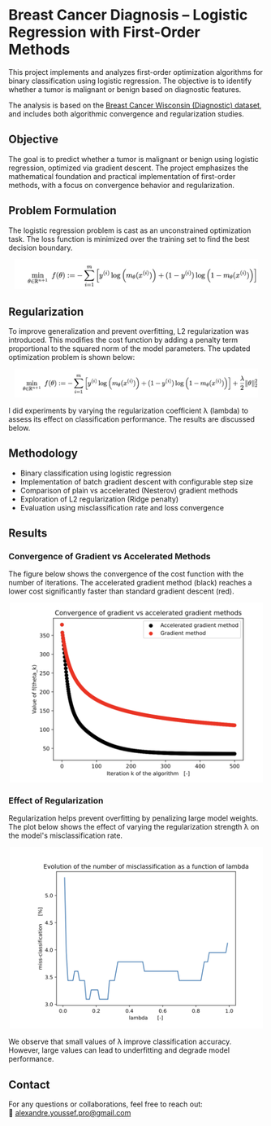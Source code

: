 # Breast Cancer Diagnosis – Logistic Regression with First-Order Methods

This project implements and analyzes first-order optimization algorithms for binary classification using logistic regression. The objective is to identify whether a tumor is malignant or benign based on diagnostic features.

The analysis is based on the [Breast Cancer Wisconsin (Diagnostic) dataset](https://archive.ics.uci.edu/dataset/17/breast+cancer+wisconsin+diagnostic), and includes both algorithmic convergence and regularization studies.

## Objective

The goal is to predict whether a tumor is malignant or benign using logistic regression, optimized via gradient descent. The project emphasizes the mathematical foundation and practical implementation of first-order methods, with a focus on convergence behavior and regularization.

## Problem Formulation

The logistic regression problem is cast as an unconstrained optimization task. The loss function is minimized over the training set to find the best decision boundary.

<p align="center">
  <img src="Problem.png" alt="Logistic Regression Objective Function" width="480"/>
</p>

## Regularization

To improve generalization and prevent overfitting, L2 regularization was introduced. This modifies the cost function by adding a penalty term proportional to the squared norm of the model parameters. The updated optimization problem is shown below:

<p align="center">
  <img src="RegularizedProblem.png" alt="Regularized Logistic Regression Objective" width="480"/>
</p>

I did experiments by varying the regularization coefficient λ (lambda) to assess its effect on classification performance. The results are discussed below.

## Methodology

- Binary classification using logistic regression
- Implementation of batch gradient descent with configurable step size
- Comparison of plain vs accelerated (Nesterov) gradient methods
- Exploration of L2 regularization (Ridge penalty)
- Evaluation using misclassification rate and loss convergence

## Results

### Convergence of Gradient vs Accelerated Methods

The figure below shows the convergence of the cost function with the number of iterations. The accelerated gradient method (black) reaches a lower cost significantly faster than standard gradient descent (red).

<p align="center">
  <img src="Convergence-study.png" alt="Convergence Plot" width="500"/>
</p>

### Effect of Regularization

Regularization helps prevent overfitting by penalizing large model weights. The plot below shows the effect of varying the regularization strength λ on the model's misclassification rate.

<p align="center">
  <img src="Regularization-effect.png" alt="Regularization Plot" width="500"/>
</p>

We observe that small values of λ improve classification accuracy. However, large values can lead to underfitting and degrade model performance.

## Contact

For any questions or collaborations, feel free to reach out:  
📧 alexandre.youssef.pro@gmail.com
